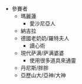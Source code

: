 * 參賽者
    * 瑪麗蓮
        + 愛沙尼亞人
    * 納吉拉
    + 德國老奶奶/羅特夫人
        + 讀心術
    + 現代萨满/萨满婆婆
        + 使用很多道具來通靈
    + 丹尼斯/胖胖
    + 亞歷山大/亞神/大神
    
    
